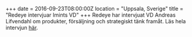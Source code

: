 +++
date = 2016-09-23T08:00:00Z
location = "Uppsala, Sverige"
title = "Redeye intervjuar Imints VD"
+++
Redeye har intervjuat VD Andreas Lifvendahl om produkter, försäljning och strategiskt tänk framåt. Läs hela intervjun [här](/om/qa-lifvendahl).<!--more-->
